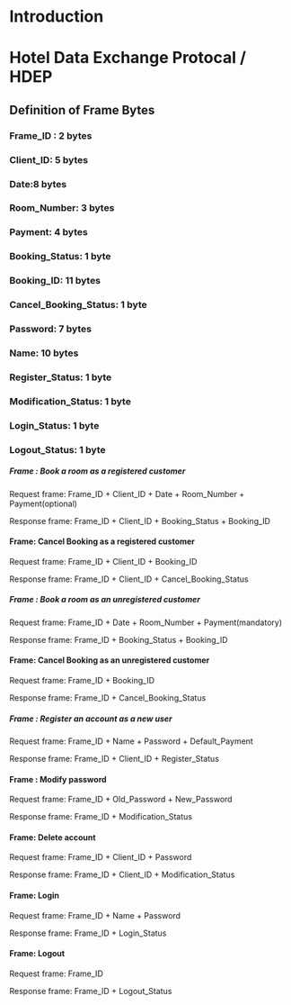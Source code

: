 # Introduction






# Hotel Data Exchange Protocal / HDEP

## Definition of Frame Bytes

### Frame_ID : 2 bytes
### Client_ID: 5 bytes
### Date:8 bytes
### Room_Number: 3 bytes
### Payment: 4 bytes
### Booking_Status: 1 byte
### Booking_ID: 11 bytes
### Cancel_Booking_Status: 1 byte
### Password: 7 bytes
### Name: 10 bytes
### Register_Status: 1 byte
### Modification_Status: 1 byte
### Login_Status: 1 byte
### Logout_Status: 1 byte



##### Frame : Book a room as a registered customer

Request frame: Frame_ID + Client_ID + Date + Room_Number + Payment(optional)

Response frame: Frame_ID + Client_ID + Booking_Status + Booking_ID


#### Frame: Cancel Booking as a registered customer

Request frame: Frame_ID + Client_ID + Booking_ID

Response frame: Frame_ID + Client_ID + Cancel_Booking_Status


##### Frame : Book a room as an unregistered customer

Request frame: Frame_ID + Date + Room_Number + Payment(mandatory)

Response frame: Frame_ID + Booking_Status + Booking_ID


#### Frame: Cancel Booking as an unregistered customer

Request frame: Frame_ID + Booking_ID

Response frame: Frame_ID + Cancel_Booking_Status


##### Frame : Register an account as a new user

Request frame: Frame_ID + Name + Password + Default_Payment

Response frame: Frame_ID + Client_ID + Register_Status


#### Frame : Modify password

Request frame: Frame_ID + Old_Password + New_Password

Response frame: Frame_ID + Modification_Status


#### Frame: Delete account

Request frame: Frame_ID + Client_ID + Password

Response frame: Frame_ID + Client_ID + Modification_Status


#### Frame: Login

Request frame: Frame_ID + Name + Password

Response frame: Frame_ID + Login_Status


#### Frame: Logout

Request frame: Frame_ID

Response frame: Frame_ID + Logout_Status


